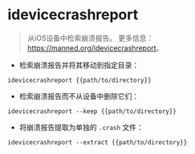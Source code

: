 # idevicecrashreport

> 从iOS设备中检索崩溃报告。
> 更多信息：<https://manned.org/idevicecrashreport>。

- 检索崩溃报告并将其移动到指定目录：

`idevicecrashreport {{path/to/directory}}`

- 检索崩溃报告而不从设备中删除它们：

`idevicecrashreport --keep {{path/to/directory}}`

- 将崩溃报告提取为单独的 `.crash` 文件：

`idevicecrashreport --extract {{path/to/directory}}`